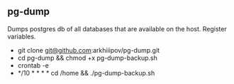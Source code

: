 ## pg-dump
 Dumps postgres db of all databases that are available on the host. Register variables.
   

* git clone git@github.com:arkhiiipov/pg-dump.git 
* cd pg-dump &&  chmod +x pg-dump-backup.sh
* crontab -e
* */10 * * * * cd /home && ./pg-dump-backup.sh
